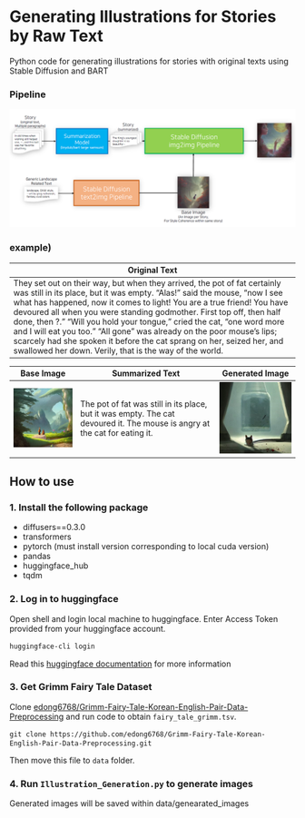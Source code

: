 # Generating Illustrations for Stories by Raw Text
Python code for generating illustrations for stories with original texts using Stable Diffusion and BART
### Pipeline
![image](assets/Pipeline.png)
### example)
|Original Text|
|-|
|They set out on their way, but when they arrived, the pot of fat certainly was still in its place, but it was empty. “Alas!” said the mouse, “now I see what has happened, now it comes to light! You are a true friend! You have devoured all when you were standing godmother. First top off, then half done, then ?.” “Will you hold your tongue,” cried the cat, “one word more and I will eat you too.” “All gone” was already on the poor mouse’s lips; scarcely had she spoken it before the cat sprang on her, seized her, and swallowed her down. Verily, that is the way of the world.|

|Base Image|Summarized Text|Generated Image|
|-|-|-|
|![image](assets/example3_base.PNG)|The pot of fat was still in its place, but it was empty. The cat devoured it. The mouse is angry at the cat for eating it.|![image](assets/example3_gen_summarized.PNG)|
## How to use
### 1. Install the following package
  - diffusers==0.3.0
  - transformers
  - pytorch (must install version corresponding to local cuda version)
  - pandas
  - huggingface_hub
  - tqdm

### 2. Log in to huggingface
Open shell and login local machine to huggingface. Enter Access Token provided from your huggingface account. 
```bash
huggingface-cli login
```
Read this [huggingface documentation](https://huggingface.co/docs/hub/security-tokens) for more information

### 3. Get Grimm Fairy Tale Dataset
Clone [edong6768/Grimm-Fairy-Tale-Korean-English-Pair-Data-Preprocessing](https://github.com/edong6768/Grimm-Fairy-Tale-Korean-English-Pair-Data-Preprocessing) and run code to obtain `fairy_tale_grimm.tsv`.
```
git clone https://github.com/edong6768/Grimm-Fairy-Tale-Korean-English-Pair-Data-Preprocessing.git
```
Then move this file to `data` folder.

### 4. Run `Illustration_Generation.py` to generate images
Generated images will be saved within data/genearated_images
